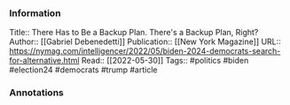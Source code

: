 
### Information
Title:: There Has to Be a Backup Plan. There's a Backup Plan, Right?
Author:: [[Gabriel Debenedetti]]
Publication:: [[New York Magazine]]
URL:: https://nymag.com/intelligencer/2022/05/biden-2024-democrats-search-for-alternative.html
Read:: [[2022-05-30]]
Tags:: #politics #biden #election24 #democrats #trump 
#article

### Annotations
